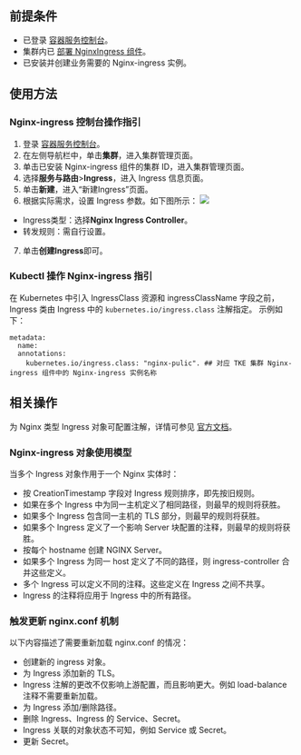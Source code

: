 
## 前提条件

- 已登录 [容器服务控制台](https://console.cloud.tencent.com/tke2/cluster?rid=1)。
- 集群内已 [部署 NginxIngress 组件](https://intl.cloud.tencent.com/document/product/457/38981#Nginx-ingress)。
- 已安装并创建业务需要的 Nginx-ingress 实例。



## 使用方法

### Nginx-ingress 控制台操作指引

1. 登录 [容器服务控制台](https://console.cloud.tencent.com/tke2)。
2. 在左侧导航栏中，单击**集群**，进入集群管理页面。
3. 单击已安装 Nginx-ingress 组件的集群 ID，进入集群管理页面。
4. 选择**服务与路由**>**Ingress**，进入 Ingress 信息页面。
5. 单击**新建**，进入“新建Ingress”页面。
6. 根据实际需求，设置 Ingress 参数。如下图所示：
   ![](https://qcloudimg.tencent-cloud.cn/raw/b43a14d57bab7b87d99f843ca8d30743.png)
 - Ingress类型：选择**Nginx Ingress Controller**。
 - 转发规则：需自行设置。
7. 单击**创建Ingress**即可。


### Kubectl 操作 Nginx-ingress 指引


在 Kubernetes 中引入 IngressClass 资源和 ingressClassName 字段之前，Ingress 类由 Ingress 中的 `kubernetes.io/ingress.class` 注解指定。
示例如下：

```
metadata:
  name: 
  annotations:
    kubernetes.io/ingress.class: "nginx-pulic". ## 对应 TKE 集群 Nginx-ingress 组件中的 Nginx-ingress 实例名称
```

<span id="annotation"></span>
## 相关操作

为 Nginx 类型 Ingress 对象可配置注解，详情可参见 [官方文档](https://kubernetes.github.io/ingress-nginx/user-guide/nginx-configuration/annotations/)。

### Nginx-ingress 对象使用模型

当多个 Ingress 对象作用于一个 Nginx 实体时：
- 按 CreationTimestamp 字段对 Ingress 规则排序，即先按旧规则。
- 如果在多个 Ingress 中为同一主机定义了相同路径，则最早的规则将获胜。
- 如果多个 Ingress 包含同一主机的 TLS 部分，则最早的规则将获胜。
- 如果多个 Ingress 定义了一个影响 Server 块配置的注释，则最早的规则将获胜。
- 按每个 hostname 创建 NGINX Server。
- 如果多个 Ingress 为同一 host 定义了不同的路径，则 ingress-controller 合并这些定义。
- 多个 Ingress 可以定义不同的注释。这些定义在 Ingress 之间不共享。
- Ingress 的注释将应用于 Ingress 中的所有路径。

### 触发更新 nginx.conf 机制

以下内容描述了需要重新加载 nginx.conf 的情况：
- 创建新的 ingress 对象。
- 为 Ingress 添加新的 TLS。
- Ingress 注解的更改不仅影响上游配置，而且影响更大。例如 load-balance 注释不需要重新加载。
- 为 Ingress 添加/删除路径。
- 删除 Ingress、Ingress 的 Service、Secret。
- Ingress 关联的对象状态不可知，例如 Service 或 Secret。
- 更新 Secret。
